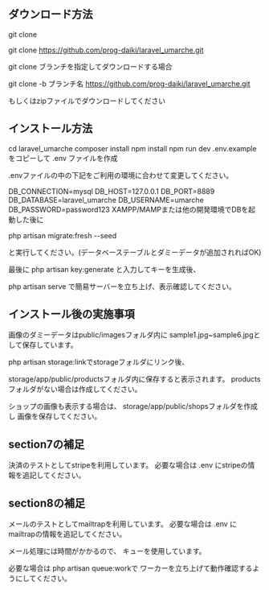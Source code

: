 ## ダウンロード方法

git clone

git clone https://github.com/prog-daiki/laravel_umarche.git

git clone ブランチを指定してダウンロードする場合

git clone -b ブランチ名 https://github.com/prog-daiki/laravel_umarche.git

もしくはzipファイルでダウンロードしてください

## インストール方法

cd laravel_umarche
composer install
npm install
npm run dev
.env.example をコピーして .env ファイルを作成

.envファイルの中の下記をご利用の環境に合わせて変更してください。

DB_CONNECTION=mysql
DB_HOST=127.0.0.1
DB_PORT=8889
DB_DATABASE=laravel_umarche
DB_USERNAME=umarche
DB_PASSWORD=password123
XAMPP/MAMPまたは他の開発環境でDBを起動した後に

php artisan migrate:fresh --seed

と実行してください。(データベーステーブルとダミーデータが追加されればOK)

最後に php artisan key:generate と入力してキーを生成後、

php artisan serve で簡易サーバーを立ち上げ、表示確認してください。

## インストール後の実施事項

画像のダミーデータはpublic/imagesフォルダ内に
sample1.jpg~sample6.jpgとして保存しています。

php artisan storage:linkでstorageフォルダにリンク後、

storage/app/public/productsフォルダ内に保存すると表示されます。
productsフォルダがない場合は作成してください。

ショップの画像も表示する場合は、 storage/app/public/shopsフォルダを作成し 画像を保存してください。

## section7の補足

決済のテストとしてstripeを利用しています。 必要な場合は .env にstripeの情報を追記してください。 

## section8の補足

メールのテストとしてmailtrapを利用しています。 必要な場合は .env にmailtrapの情報を追記してください。 

メール処理には時間がかかるので、 キューを使用しています。

必要な場合は php artisan queue:workで ワーカーを立ち上げて動作確認するようにしてください。 
